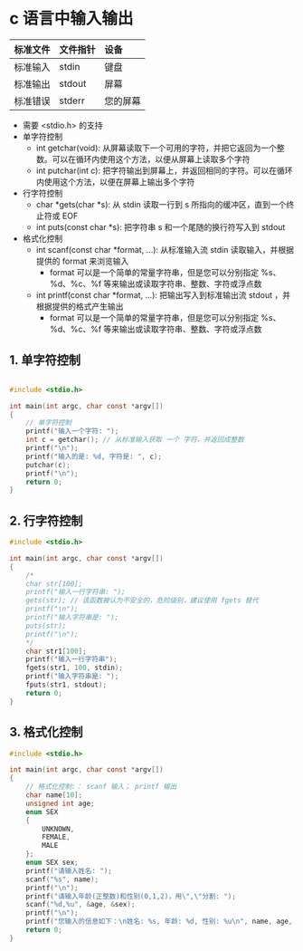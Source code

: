 # c 语言中输入输出

| 标准文件 | 文件指针 | 设备     |
| :------- | :------- | :------- |
| 标准输入 | stdin    | 键盘     |
| 标准输出 | stdout   | 屏幕     |
| 标准错误 | stderr   | 您的屏幕 |

- 需要 <stdio.h> 的支持
- 单字符控制
  - int getchar(void): 从屏幕读取下一个可用的字符，并把它返回为一个整数。可以在循环内使用这个方法，以便从屏幕上读取多个字符
  - int putchar(int c): 把字符输出到屏幕上，并返回相同的字符。可以在循环内使用这个方法，以便在屏幕上输出多个字符
- 行字符控制
  - char *gets(char *s): 从 stdin 读取一行到 s 所指向的缓冲区，直到一个终止符或 EOF
  - int puts(const char *s): 把字符串 s 和一个尾随的换行符写入到 stdout
- 格式化控制
  - int scanf(const char *format, ...): 从标准输入流 stdin 读取输入，并根据提供的 format 来浏览输入
    - format 可以是一个简单的常量字符串，但是您可以分别指定 %s、%d、%c、%f 等来输出或读取字符串、整数、字符或浮点数
  - int printf(const char *format, ...): 把输出写入到标准输出流 stdout ，并根据提供的格式产生输出
    - format 可以是一个简单的常量字符串，但是您可以分别指定 %s、%d、%c、%f 等来输出或读取字符串、整数、字符或浮点数

## 1. 单字符控制

```c

#include <stdio.h>

int main(int argc, char const *argv[])
{
    // 单字符控制
    printf("输入一个字符: ");
    int c = getchar(); // 从标准输入获取 一个 字符，并返回成整数
    printf("\n");
    printf("输入的是: %d, 字符是: ", c);
    putchar(c);
    printf("\n");
    return 0;
}

```

## 2. 行字符控制

```c
#include <stdio.h>

int main(int argc, char const *argv[])
{
    /*
    char str[100];
    printf("输入一行字符串: ");
    gets(str); // 该函数被认为不安全的，危险级别，建议使用 fgets 替代
    printf("\n");
    printf("输入字符串是: ");
    puts(str);
    printf("\n");
    */
    char str1[100];
    printf("输入一行字符串");
    fgets(str1, 100, stdin);
    printf("输入字符串是: ");
    fputs(str1, stdout);
    return 0;
}

```

## 3. 格式化控制

```c
#include <stdio.h>

int main(int argc, char const *argv[])
{
    // 格式化控制:： scanf 输入； printf 输出
    char name[10];
    unsigned int age;
    enum SEX
    {
        UNKNOWN,
        FEMALE,
        MALE
    };
    enum SEX sex;
    printf("请输入姓名: ");
    scanf("%s", name);
    printf("\n");
    printf("请输入年龄(正整数)和性别(0,1,2)，用\",\"分割: ");
    scanf("%d,%u", &age, &sex);
    printf("\n");
    printf("您输入的信息如下：\n姓名: %s, 年龄: %d, 性别: %u\n", name, age, sex);
    return 0;
}

```


